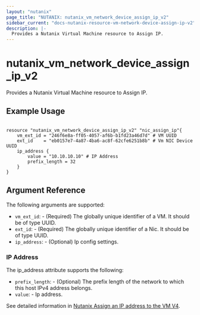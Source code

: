 ```yaml
---
layout: "nutanix"
page_title: "NUTANIX: nutanix_vm_network_device_assign_ip_v2"
sidebar_current: "docs-nutanix-resource-vm-network-device-assign-ip-v2"
description: |-
  Provides a Nutanix Virtual Machine resource to Assign IP.
---
```


# nutanix_vm_network_device_assign_ip_v2

Provides a Nutanix Virtual Machine resource to Assign IP.

## Example Usage

```hcl

resource "nutanix_vm_network_device_assign_ip_v2" "nic_assign_ip"{
    vm_ext_id = "246f6e8a-ff05-4057-af6b-b1fd23a46d7d" # VM UUID
    ext_id    = "eb0157e7-4a87-4ba6-ac8f-62cfe6251b8b" # Vm NIC Device UUID
    ip_address {
        value = "10.10.10.10" # IP Address
        prefix_length = 32
    }
}

```

## Argument Reference

The following arguments are supported:

* `vm_ext_id`: - (Required) The globally unique identifier of a VM. It should be of type UUID.
* `ext_id`: - (Required) The globally unique identifier of a Nic. It should be of type UUID.
* `ip_address`: - (Optional) Ip config settings.

### IP Address

The ip_address attribute supports the following:

* `prefix_length`: - (Optional) The prefix length of the network to which this host IPv4 address belongs.
* `value`: - Ip address.

See detailed information in [Nutanix Assign an IP address to the VM V4](https://developers.nutanix.com/api-reference?namespace=vmm&version=v4.0#tag/Vm/operation/assignIpById).
